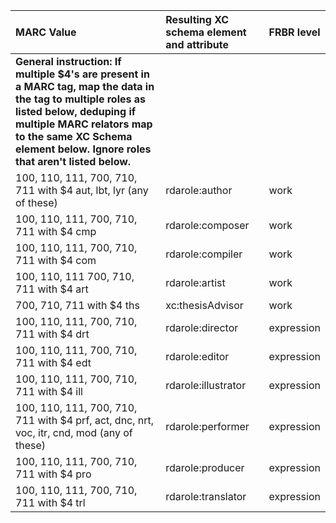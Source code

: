 | **MARC Value** | **Resulting XC schema element and attribute** | **FRBR level** |
|:---------------|:----------------------------------------------|:---------------|
| **General instruction:  If multiple $4's are present in a MARC tag, map the data in the tag to multiple roles as listed below, deduping if multiple MARC relators map to the same XC Schema element below.  Ignore roles that aren't listed below.** |                                               |                |
| 100, 110, 111, 700, 710, 711 with  $4 aut, lbt, lyr (any of these) | rdarole:author                                | work           |
| 100, 110, 111, 700, 710, 711 with  $4 cmp | rdarole:composer                              | work           |
| 100, 110, 111, 700, 710, 711 with $4 com | rdarole:compiler                              | work           |
| 100, 110, 111 700, 710, 711 with $4 art | rdarole:artist                                | work           |
| 700, 710, 711 with $4 ths | xc:thesisAdvisor                              | work           |
| 100, 110, 111, 700, 710, 711 with $4 drt | rdarole:director                              | expression     |
| 100, 110, 111, 700, 710, 711 with $4 edt | rdarole:editor                                | expression     |
| 100, 110, 111, 700, 710, 711 with $4 ill | rdarole:illustrator                           | expression     |
| 100, 110, 111, 700, 710, 711 with $4 prf, act, dnc, nrt, voc, itr, cnd, mod (any of these) | rdarole:performer                             | expression     |
| 100, 110, 111, 700, 710, 711 with $4 pro | rdarole:producer                              | expression     |
| 100, 110, 111, 700, 710, 711 with $4 trl | rdarole:translator                            | expression     |
